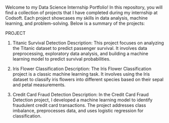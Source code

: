 Welcome to my Data Science Internship Portfolio! In this repository, you will find a collection of projects that I have completed during my internship at Codsoft. Each project showcases my skills in data analysis, machine learning, and problem-solving. Below is a summary of the projects:

PROJECT


1. Titanic Survival Detection Description: This project focuses on analyzing the Titanic dataset to predict passenger survival. It involves data preprocessing, exploratory data analysis, and building a machine learning model to predict survival probabilities.

2. Iris Flower Classification Description: The Iris Flower Classification project is a classic machine learning task. It involves using the Iris dataset to classify iris flowers into different species based on their sepal and petal measurements.

3. Credit Card Fraud Detection Description: In the Credit Card Fraud Detection project, I developed a machine learning model to identify fraudulent credit card transactions. The project addresses class imbalance, preprocesses data, and uses logistic regression for classification.
